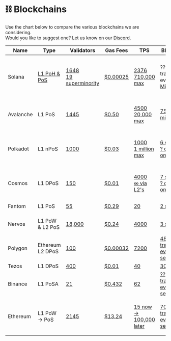 # ⛓ Blockchains

Use the chart below to compare the various blockchains we are considering.\
Would you like to suggest one? Let us know on our [Discord](https://discord.com/invite/fV2SjJzEUr).

| Name      | Type                                                                               | Validators                                                                                                                                                                                 | Gas Fees                                                                                                                                                                                                | TPS                                                                                                                                                                                                                                                                                    | Block Time                                                                                                                                                                                               | Defi Value                                                            | Language                                         |
| --------- | ---------------------------------------------------------------------------------- | ------------------------------------------------------------------------------------------------------------------------------------------------------------------------------------------ | ------------------------------------------------------------------------------------------------------------------------------------------------------------------------------------------------------- | -------------------------------------------------------------------------------------------------------------------------------------------------------------------------------------------------------------------------------------------------------------------------------------- | -------------------------------------------------------------------------------------------------------------------------------------------------------------------------------------------------------- | --------------------------------------------------------------------- | ------------------------------------------------ |
| Solana    | [L1 PoH & PoS](https://cointelegraph.com/news/what-is-solana-and-how-does-it-work) | <p><a href="https://solana.com/validators">1648</a><br><a href="https://www.reddit.com/r/solana/comments/qp3njs/what_does_it_mean_to_have_a_superminority_of_19/">19 superminority</a></p> | [$0.00025](https://solanacompass.com/solana/why-are-solanas-gas-fees-for-transactions-so-low/)                                                                                                          | <p><a href="https://www.pymnts.com/blockchain/2022/pymnts-blockchain-series-what-is-solana/#:~:text=Getting%20back%20to%20the%20Visa,no%20intention%20of%20being%20Ahabs.">2376</a><br><a href="https://solana.blog/seriously-how-fast-can-solana-blockchain-get/">710,000 max</a></p> | ?? transactions every [400 Milliseconds](https://www.pymnts.com/blockchain/2022/pymnts-blockchain-series-what-is-solana/#:\~:text=Getting%20back%20to%20the%20Visa,no%20intention%20of%20being%20Ahabs.) | [7.47 Billion](https://defillama.com/chain/Solana)                    | <p>Rust, C++, C<br>Solidity on EVM via Ports</p> |
| Avalanche | L1 PoS                                                                             | [1445](https://explorer-xp.avax.network/validators)                                                                                                                                        | [$0.50](https://www.reddit.com/r/Avax/comments/q08xvw/how\_are\_transaction\_fees\_on\_avalanche/)                                                                                                      | <p><a href="https://support.avax.network/en/articles/4136568-how-many-transactions-per-second-does-avalanche-support">4500<br>20,000 max</a></p>                                                                                                                                       | [750 milliseconds](https://twitter.com/el33th4xor/status/1459593129594658818)                                                                                                                            | [10.69 Billion](https://defillama.com/chain/Avalanche)                | Solidity on EVM                                  |
| Polkadot  | L1 nPoS                                                                            | [1000](https://wiki.polkadot.network/docs/learn-staking)                                                                                                                                   | [$0.03](https://medium.com/kilt-protocol/the-price-of-gas-why-kilt-chose-polkadot-over-ethereum-6bef9006a305)                                                                                           | <p><a href="https://financefeeds.com/polkadot-dot-solves-pain-points-but-scalability-to-1-mil-sec-is-not-live-study/">1000<br>1 million max</a></p>                                                                                                                                    | <p><a href="https://wiki.polkadot.network/docs/faq#:~:text=Both%20the%20Kusama%20and%20Polkadot,one%20block%20every%20six%20seconds.">6 seconds<br>? depending on L2</a></p>                             | [4 Million](https://defillama.com/chain/Polkadot)                     | <p>Rust, Javascript<br>Solidity on EVM</p>       |
| Cosmos    | L1 DPoS                                                                            | [150](https://hub.cosmos.network/main/validators/overview.html)                                                                                                                            | [$0.01](https://www.fool.com/the-ascent/cryptocurrency/articles/7-things-to-know-before-you-buy-cosmos-atom/#:\~:text=That's%20why%20interoperability%20matters.,on%20the%20network%20costs%20%240.01.) | <p><a href="https://www.reddit.com/r/cosmosnetwork/comments/qgna2v/tps_for_cosmos/">4000<br>∞ via L2's</a></p>                                                                                                                                                                         | <p><a href="https://www.reddit.com/r/cosmosnetwork/comments/qgna2v/tps_for_cosmos/">7 seconds<br>? depending on L2</a></p>                                                                               | [17.23 Billion](https://thedefiant.io/cosmos-tvl-surge-ethereum/)     | Solidity on EVM                                  |
| Fantom    | L1 PoS                                                                             | [55](https://www.coindesk.com/markets/2022/01/25/fantom-transactions-surpass-ethereum-as-users-look-to-farm-yields/)                                                                       | [$0.29](https://www.reddit.com/r/FantomFoundation/comments/qdnyyq/fantom\_gas\_fees/)                                                                                                                   | [20](https://www.reddit.com/r/FantomFoundation/comments/ob0hzt/whats\_the\_actual\_max\_tps\_fantom\_can\_reach/)                                                                                                                                                                      | [2 seconds](https://www.covalenthq.com/docs/networks/fantom/)                                                                                                                                            | [$6.27 Billion](https://defillama.com/chain/Fantom)                   | Solidity on EVM                                  |
| Nervos    | L1 PoW & L2 PoS                                                                    | [18,000](https://explorer.nervos.org/nervosdao)                                                                                                                                            | [$0.24](https://www.reddit.com/r/NervosNetwork/comments/nudli8/how\_good\_are\_the\_transaction\_fees\_on\_nervos/)                                                                                     | [4000](https://dyor-crypto.fandom.com/wiki/Nervos\_Network\_\(CKB\))                                                                                                                                                                                                                   | [3 seconds](https://dyor-crypto.fandom.com/wiki/Nervos\_Network\_\(CKB\))                                                                                                                                | [60.92 Million (YokaiSwap)](https://defillama.com/protocol/yokaiswap) | Solidity on EVM                                  |
| Polygon   | Ethereum L2 DPoS                                                                   | [100](https://wallet.polygon.technology/staking/)                                                                                                                                          | [$0.00032](https://polygonscan.com/gastracker/)                                                                                                                                                         | [7200](https://twitter.com/0xpolygon/status/1283467641076584448)                                                                                                                                                                                                                       | [48 transactions every 2.3 seconds](https://www.blocknative.com/blog/monitor-polygon-mempool#:\~:text=On%20Polygon%2C%20the%20average%20block,transactions%20than%20the%20Ethereum%20network.)           | [4.43 Billion](https://defillama.com/chain/Polygon)                   | Solidity on EVM                                  |
| Tezos     | L1 DPoS                                                                            | [400](https://en.wikipedia.org/wiki/Tezos#:\~:text=Its%20testnet%20was%20launched%20in,bakers\)%20on%20the%20Tezos%20network.)                                                             | [$0.01](https://messari.io/asset/tezos/chart/txn-fee-avg)                                                                                                                                               | [40](https://coinmarketcap.com/alexandria/article/a-deep-dive-into-tezos)                                                                                                                                                                                                              | [30 seconds](https://en.wikipedia.org/wiki/Tezos)                                                                                                                                                        | [85 Million](https://defillama.com/chain/Tezos)                       | Michelson                                        |
| Binance   | L1 PoSA                                                                            | [21](https://docs.binance.org/smart-chain/validator/overview.html#:\~:text=Binance%20Smart%20Chain%20relies%20on,become%20validators%20and%20produce%20blocks.)                            | [$0.432](https://explorer.bitquery.io/bsc/gas)                                                                                                                                                          | [62](https://academy.aax.com/en/binance-smart-chain-vs-solana-comparing-the-key-differences/)                                                                                                                                                                                          | [?? transactions every 3 seconds](https://academy.aax.com/en/binance-smart-chain-vs-solana-comparing-the-key-differences/)                                                                               | [13.74 Billion](https://defillama.com/chain/BSC)                      | Solidity on EVM                                  |
| Ethereum  | L1 PoW -> PoS                                                                      | [2145](https://etherscan.io/nodetracker)                                                                                                                                                   | [$13.24](https://etherscan.io/gastracker)                                                                                                                                                               | <p><a href="https://www.yahoo.com/video/ethereum-2-0-project-enters-174440315.html#:~:text=The%20Ethereum%202.0%20project%20will,TPS%20limit%20to%20100%2C000%20TPS%2C">15 now -><br>100,000 later</a></p>                                                                             | [70 transactions every 14 seconds](https://bitsonblocks.net/2016/10/02/gentle-introduction-ethereum/#:\~:text=Currently%20the%20maximum%20block%20size,block%20\(1%2C500%2C000%20%2F%2021%2C000\).)      | [121.48 Billion](https://defillama.com/chain/Ethereum)                | Solidity on EVM                                  |
